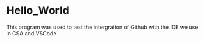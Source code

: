 # Hello_World

This program was used to test the intergration of Github with the IDE we use in CSA and VSCode
